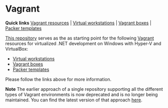 # Vagrant

<!-- TODOs

https://www.vagrantup.com/docs/vagrantfile/vagrant_version.html
include rb files with local yamls instead of pure yaml merging

single samples with all provisioners
meta repo, contributing or setup script to update references
naming: underscore vs hyphen
conventions for configuration / provisioners
default boxes per scenario based on env with default
review options

vagrant
  vagrant: org, domain, component, project, tenant, env
  vagrant chef json static vs method
  yml split configurtion for env, vm, provision, etc
  vagrant core : private / public network optins
  virtualbox: ip lookup
  env vars to options
  env name load from folder (check with kitchen)
  machine / provisioner options directly (do not depend on env, other machines)
  default options load from yml
  data files load with chef
  vault
  virtualbox
  dotnet
  double check src / sample count
  0-based index for vagrant also


core
  migrate todos from other repose

src
  hostmanager check (dhcp network - check with vbox)
  split vagrant file across core / compute / etc
  vagrant version to conf
  vagrant memory hyperv allow from to
  vagrant multiple deployments in single file?
  vagrant environment to name stack service (component) env local
  ruby modules / namespaces - sources to e.g. Vagrant from Vagrantfile, Berkshelf from Berksfile
  core vagrantcomponent / vagrantbuilder
  yaml version / document separator
  vagrant option to set hostname (e.g. clusters)
  vagrant berkshelf eliminate -> policyfile
  vagrant yml reuse
  rb extensions as vagrant plugin?
  default boxes for platform / feature (e.g. linux / windows, docker, etc)

samples
  defaults / overrides / count (yaml)

docs
  update with samples

-->

**Quick links** [Vagrant resources] | [Virtual workstations] | [Vagrant boxes] | [Packer templates]  

[This repository][Vagrant resources] serves as the as starting point for the following [Vagrant] resources for virtualized .NET development on Windows with Hyper-V and VirtualBox:

* [Virtual workstations]
* [Vagrant boxes]
* [Packer templates]

Please follow the links above for more information.

[Vagrant]: https://www.vagrantup.com/

[Vagrant resources]: https://github.com/gusztavvargadr/vagrant
[Virtual workstations]: https://github.com/gusztavvargadr/workstations
[Vagrant boxes]: https://atlas.hashicorp.com/gusztavvargadr
[Packer templates]: https://github.com/gusztavvargadr/packer

**Note** The earlier approach of a single repository supporting all the different types of Vagrant environments is now deprecated and is no longer being maintained. You can find the latest version of that approach [here][Deprecated].

[Deprecated]: https://github.com/gusztavvargadr/vagrant/tree/0.1.0
